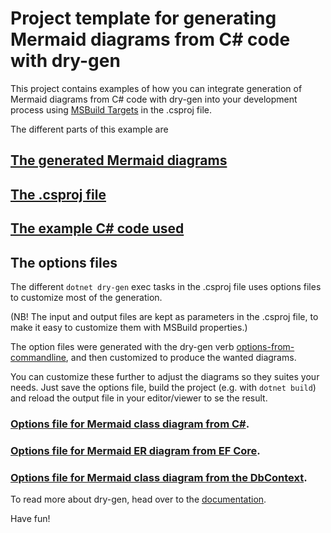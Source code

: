 # Project template for generating Mermaid diagrams from C# code with dry-gen

This project contains examples of how you can integrate generation of Mermaid diagrams from C# code with dry-gen into your development process using [MSBuild Targets](https://learn.microsoft.com/en-us/visualstudio/msbuild/msbuild-targets) in the .csproj file.

The different parts of this example are

## [The generated Mermaid diagrams](docs/README.md)

## [The .csproj file](./DryGen.Templates.Mermaid.csproj)

## [The example C# code used](./Example.cs)

## The options files

The different `dotnet dry-gen` exec tasks in the .csproj file uses options files to customize most of the generation.

(NB! The input and output files are kept as parameters in the .csproj file, to make it easy to customize them with MSBuild properties.)

The option files were generated with the dry-gen verb [options-from-commandline](https://docs.drygen.dev/verbs/options-from-commandline/), and then customized to produce the wanted diagrams.

You can customize these further to adjust the diagrams so they suites your needs. Just save the options file, build the project (e.g. with `dotnet build`) and reload the output file in your editor/viewer to se the result.

### [Options file for Mermaid class diagram from C#](./options/mermaid-class-diagram-from-csharp.yaml).

### [Options file for Mermaid ER diagram from EF Core](./options/mermaid-er-diagram-from-efcore.yaml).

### [Options file for Mermaid class diagram from the DbContext](./options/mermaid-class-diagram-from-dbcontext.yaml).

To read more about dry-gen, head over to the [documentation](https://docs.drygen.dev/).

Have fun!
